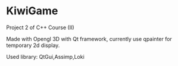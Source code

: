 KiwiGame
========

Project 2 of C++ Course (II)

Made with Opengl 3D with Qt framework,
currently use qpainter for temporary 2d display.



Used library:
QtGui,Assimp,Loki
